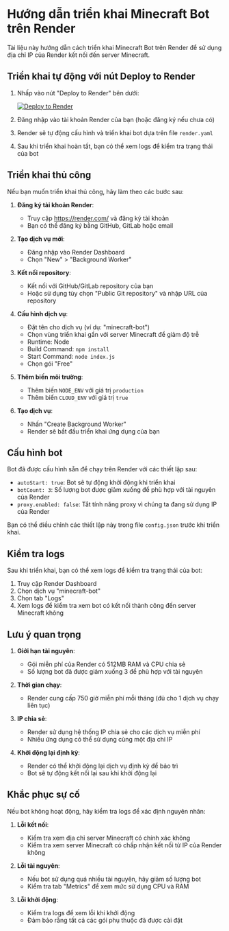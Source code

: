 # Hướng dẫn triển khai Minecraft Bot trên Render

Tài liệu này hướng dẫn cách triển khai Minecraft Bot trên Render để sử dụng địa chỉ IP của Render kết nối đến server Minecraft.

## Triển khai tự động với nút Deploy to Render

1. Nhấp vào nút "Deploy to Render" bên dưới:

   [![Deploy to Render](https://render.com/images/deploy-to-render-button.svg)](https://render.com/deploy)

2. Đăng nhập vào tài khoản Render của bạn (hoặc đăng ký nếu chưa có)

3. Render sẽ tự động cấu hình và triển khai bot dựa trên file `render.yaml`

4. Sau khi triển khai hoàn tất, bạn có thể xem logs để kiểm tra trạng thái của bot

## Triển khai thủ công

Nếu bạn muốn triển khai thủ công, hãy làm theo các bước sau:

1. **Đăng ký tài khoản Render**:
   - Truy cập https://render.com/ và đăng ký tài khoản
   - Bạn có thể đăng ký bằng GitHub, GitLab hoặc email

2. **Tạo dịch vụ mới**:
   - Đăng nhập vào Render Dashboard
   - Chọn "New" > "Background Worker"

3. **Kết nối repository**:
   - Kết nối với GitHub/GitLab repository của bạn
   - Hoặc sử dụng tùy chọn "Public Git repository" và nhập URL của repository

4. **Cấu hình dịch vụ**:
   - Đặt tên cho dịch vụ (ví dụ: "minecraft-bot")
   - Chọn vùng triển khai gần với server Minecraft để giảm độ trễ
   - Runtime: Node
   - Build Command: `npm install`
   - Start Command: `node index.js`
   - Chọn gói "Free"

5. **Thêm biến môi trường**:
   - Thêm biến `NODE_ENV` với giá trị `production`
   - Thêm biến `CLOUD_ENV` với giá trị `true`

6. **Tạo dịch vụ**:
   - Nhấn "Create Background Worker"
   - Render sẽ bắt đầu triển khai ứng dụng của bạn

## Cấu hình bot

Bot đã được cấu hình sẵn để chạy trên Render với các thiết lập sau:

- `autoStart: true`: Bot sẽ tự động khởi động khi triển khai
- `botCount: 3`: Số lượng bot được giảm xuống để phù hợp với tài nguyên của Render
- `proxy.enabled: false`: Tắt tính năng proxy vì chúng ta đang sử dụng IP của Render

Bạn có thể điều chỉnh các thiết lập này trong file `config.json` trước khi triển khai.

## Kiểm tra logs

Sau khi triển khai, bạn có thể xem logs để kiểm tra trạng thái của bot:

1. Truy cập Render Dashboard
2. Chọn dịch vụ "minecraft-bot"
3. Chọn tab "Logs"
4. Xem logs để kiểm tra xem bot có kết nối thành công đến server Minecraft không

## Lưu ý quan trọng

1. **Giới hạn tài nguyên**:
   - Gói miễn phí của Render có 512MB RAM và CPU chia sẻ
   - Số lượng bot đã được giảm xuống 3 để phù hợp với tài nguyên

2. **Thời gian chạy**:
   - Render cung cấp 750 giờ miễn phí mỗi tháng (đủ cho 1 dịch vụ chạy liên tục)

3. **IP chia sẻ**:
   - Render sử dụng hệ thống IP chia sẻ cho các dịch vụ miễn phí
   - Nhiều ứng dụng có thể sử dụng cùng một địa chỉ IP

4. **Khởi động lại định kỳ**:
   - Render có thể khởi động lại dịch vụ định kỳ để bảo trì
   - Bot sẽ tự động kết nối lại sau khi khởi động lại

## Khắc phục sự cố

Nếu bot không hoạt động, hãy kiểm tra logs để xác định nguyên nhân:

1. **Lỗi kết nối**:
   - Kiểm tra xem địa chỉ server Minecraft có chính xác không
   - Kiểm tra xem server Minecraft có chấp nhận kết nối từ IP của Render không

2. **Lỗi tài nguyên**:
   - Nếu bot sử dụng quá nhiều tài nguyên, hãy giảm số lượng bot
   - Kiểm tra tab "Metrics" để xem mức sử dụng CPU và RAM

3. **Lỗi khởi động**:
   - Kiểm tra logs để xem lỗi khi khởi động
   - Đảm bảo rằng tất cả các gói phụ thuộc đã được cài đặt 
